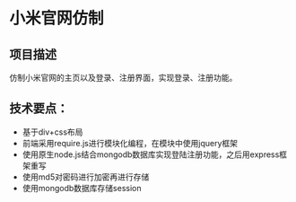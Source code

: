 # 小米官网仿制
## 项目描述
仿制小米官网的主页以及登录、注册界面，实现登录、注册功能。
## 技术要点：
+ 基于div+css布局
+ 前端采用require.js进行模块化编程，在模块中使用jquery框架
+ 使用原生node.js结合mongodb数据库实现登陆注册功能，之后用express框架重写
+ 使用md5对密码进行加密再进行存储
+ 使用mongodb数据库存储session
